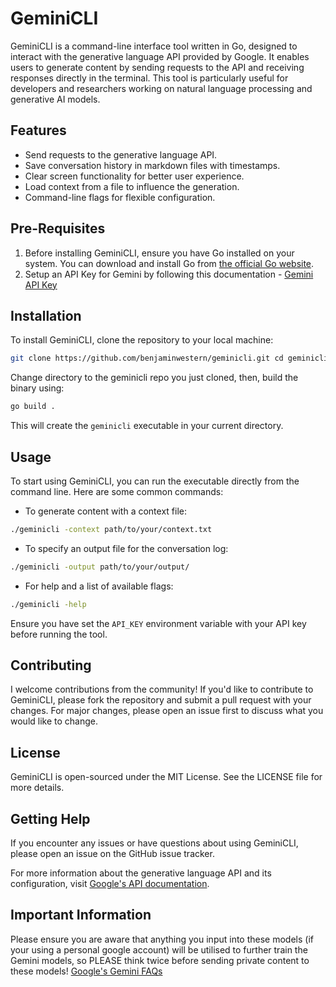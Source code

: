 # GeminiCLI  

GeminiCLI is a command-line interface tool written in Go, designed to interact with the generative language API provided by Google. It enables users to generate content by sending requests to the API and receiving responses directly in the terminal. This tool is particularly useful for developers and researchers working on natural language processing and generative AI models.  
## Features  
- Send requests to the generative language API.
- Save conversation history in markdown files with timestamps.
- Clear screen functionality for better user experience. 
- Load context from a file to influence the generation. 
- Command-line flags for flexible configuration.  

## Pre-Requisites
1. Before installing GeminiCLI, ensure you have Go installed on your system. You can download and install Go from [the official Go website](https://golang.org/dl/).  
2. Setup an API Key for Gemini by following this documentation - [Gemini API Key](https://aistudio.google.com/app/apikey)

## Installation  

To install GeminiCLI, clone the repository to your local machine:  
```bash 
git clone https://github.com/benjaminwestern/geminicli.git cd geminicli
```

Change directory to the geminicli repo you just cloned, then, build the binary using:

```bash 
go build .
```

This will create the `geminicli` executable in your current directory.
## Usage
To start using GeminiCLI, you can run the executable directly from the command line. Here are some common commands:

- To generate content with a context file:

```bash
./geminicli -context path/to/your/context.txt
```

- To specify an output file for the conversation log:

```bash
./geminicli -output path/to/your/output/
```

- For help and a list of available flags:

```bash
./geminicli -help
```

Ensure you have set the `API_KEY` environment variable with your API key before running the tool.
## Contributing
I welcome contributions from the community! If you'd like to contribute to GeminiCLI, please fork the repository and submit a pull request with your changes. For major changes, please open an issue first to discuss what you would like to change.
## License
GeminiCLI is open-sourced under the MIT License. See the LICENSE file for more details.
## Getting Help
If you encounter any issues or have questions about using GeminiCLI, please open an issue on the GitHub issue tracker.

For more information about the generative language API and its configuration, visit [Google's API documentation](https://ai.google.dev/api/rest).
## Important Information
Please ensure you are aware that anything you input into these models (if your using a personal google account) will be utilised to further train the Gemini models, so PLEASE think twice before sending private content to these models!
[Google's Gemini FAQs](https://gemini.google.com/faq)
